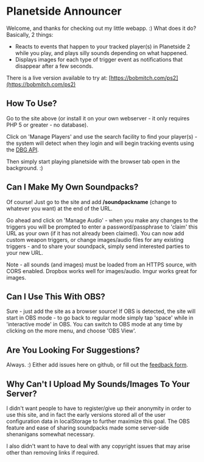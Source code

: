 

# Planetside Announcer
Welcome, and thanks for checking out my little webapp. :)  What does it do? Basically, 2 things:

 - Reacts to events that happen to your tracked player(s) in Planetside
   2 while you play, and plays silly sounds depending on what happened.
  - Displays images for each type of trigger event as notifications that disappear after a few seconds.

There is a live version available to try at: [https://bobmitch.com/ps2](https://bobmitch.com/ps2)

## How To Use?

Go to the site above (or install it on your own webserver - it only requires PHP 5 or greater - no database).

Click on 'Manage Players' and use the search facility to find your player(s) - the system will detect when they login and will begin tracking events using the [DBG API](http://census.daybreakgames.com/#what-is-websocket).

Then simply start playing planetside with the browser tab open in the background. :)

## Can I Make My Own Soundpacks?

Of course! Just go to the site and add **/soundpackname** (change to whatever you want) at the end of the URL.

Go ahead and click on 'Manage Audio' - when you make any changes to the triggers you will be prompted to enter a password/passphrase to 'claim' this URL as your own (if it has not already been claimed). You can now add custom weapon triggers, or change images/audio files for any existing triggers - and to share your soundpack, simply send interested parties to your new URL.

Note - all sounds (and images) must be loaded from an HTTPS source, with CORS enabled. Dropbox works well for images/audio. Imgur works great for images.

## Can I Use This With OBS?

Sure - just add the site as a browser source!  If OBS is detected, the site will start in OBS mode - to go back to regular mode simply tap 'space' while in 'interactive mode' in OBS. You can switch to OBS mode at any time by clicking on the more menu, and choose 'OBS View'. 

## Are You Looking For Suggestions?

Always. :) Either add issues here on github, or fill out the [feedback form](https://docs.google.com/forms/d/17hE2xnjiPU2DXJNRkMrO557ZeeYTCnx6lZJ7kxDYCqc/).

## Why Can't I Upload My Sounds/Images To Your Server?

I didn't want people to have to register/give up their anonymity in order to use this site, and in fact the early versions stored all of the user configuration data in localStorage to further maximize this goal. The OBS feature and ease of sharing soundpacks made some server-side shenanigans somewhat necessary.

I also didn't want to have to deal with any copyright issues that may arise other than removing links if required.

